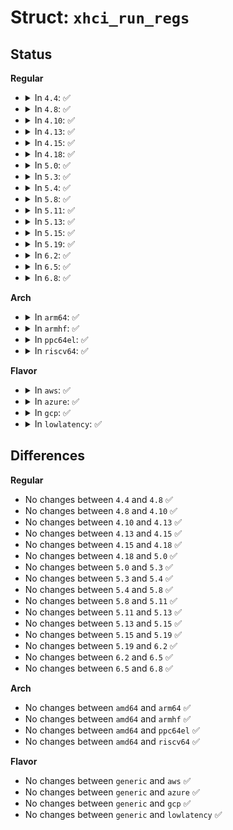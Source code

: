 # Struct: <code>xhci_run_regs</code>

## Status
<b>Regular</b>
<ul>
<li>
<details>
<summary>In <code>4.4</code>: ✅</summary>

```c
struct xhci_run_regs {
    __le32 microframe_index;
    __le32 rsvd[7];
    struct xhci_intr_reg ir_set[128];
};
```
</details>
</li>
<li>
<details>
<summary>In <code>4.8</code>: ✅</summary>

```c
struct xhci_run_regs {
    __le32 microframe_index;
    __le32 rsvd[7];
    struct xhci_intr_reg ir_set[128];
};
```
</details>
</li>
<li>
<details>
<summary>In <code>4.10</code>: ✅</summary>

```c
struct xhci_run_regs {
    __le32 microframe_index;
    __le32 rsvd[7];
    struct xhci_intr_reg ir_set[128];
};
```
</details>
</li>
<li>
<details>
<summary>In <code>4.13</code>: ✅</summary>

```c
struct xhci_run_regs {
    __le32 microframe_index;
    __le32 rsvd[7];
    struct xhci_intr_reg ir_set[128];
};
```
</details>
</li>
<li>
<details>
<summary>In <code>4.15</code>: ✅</summary>

```c
struct xhci_run_regs {
    __le32 microframe_index;
    __le32 rsvd[7];
    struct xhci_intr_reg ir_set[128];
};
```
</details>
</li>
<li>
<details>
<summary>In <code>4.18</code>: ✅</summary>

```c
struct xhci_run_regs {
    __le32 microframe_index;
    __le32 rsvd[7];
    struct xhci_intr_reg ir_set[128];
};
```
</details>
</li>
<li>
<details>
<summary>In <code>5.0</code>: ✅</summary>

```c
struct xhci_run_regs {
    __le32 microframe_index;
    __le32 rsvd[7];
    struct xhci_intr_reg ir_set[128];
};
```
</details>
</li>
<li>
<details>
<summary>In <code>5.3</code>: ✅</summary>

```c
struct xhci_run_regs {
    __le32 microframe_index;
    __le32 rsvd[7];
    struct xhci_intr_reg ir_set[128];
};
```
</details>
</li>
<li>
<details>
<summary>In <code>5.4</code>: ✅</summary>

```c
struct xhci_run_regs {
    __le32 microframe_index;
    __le32 rsvd[7];
    struct xhci_intr_reg ir_set[128];
};
```
</details>
</li>
<li>
<details>
<summary>In <code>5.8</code>: ✅</summary>

```c
struct xhci_run_regs {
    __le32 microframe_index;
    __le32 rsvd[7];
    struct xhci_intr_reg ir_set[128];
};
```
</details>
</li>
<li>
<details>
<summary>In <code>5.11</code>: ✅</summary>

```c
struct xhci_run_regs {
    __le32 microframe_index;
    __le32 rsvd[7];
    struct xhci_intr_reg ir_set[128];
};
```
</details>
</li>
<li>
<details>
<summary>In <code>5.13</code>: ✅</summary>

```c
struct xhci_run_regs {
    __le32 microframe_index;
    __le32 rsvd[7];
    struct xhci_intr_reg ir_set[128];
};
```
</details>
</li>
<li>
<details>
<summary>In <code>5.15</code>: ✅</summary>

```c
struct xhci_run_regs {
    __le32 microframe_index;
    __le32 rsvd[7];
    struct xhci_intr_reg ir_set[128];
};
```
</details>
</li>
<li>
<details>
<summary>In <code>5.19</code>: ✅</summary>

```c
struct xhci_run_regs {
    __le32 microframe_index;
    __le32 rsvd[7];
    struct xhci_intr_reg ir_set[128];
};
```
</details>
</li>
<li>
<details>
<summary>In <code>6.2</code>: ✅</summary>

```c
struct xhci_run_regs {
    __le32 microframe_index;
    __le32 rsvd[7];
    struct xhci_intr_reg ir_set[128];
};
```
</details>
</li>
<li>
<details>
<summary>In <code>6.5</code>: ✅</summary>

```c
struct xhci_run_regs {
    __le32 microframe_index;
    __le32 rsvd[7];
    struct xhci_intr_reg ir_set[128];
};
```
</details>
</li>
<li>
<details>
<summary>In <code>6.8</code>: ✅</summary>

```c
struct xhci_run_regs {
    __le32 microframe_index;
    __le32 rsvd[7];
    struct xhci_intr_reg ir_set[128];
};
```
</details>
</li>
</ul>
<b>Arch</b>
<ul>
<li>
<details>
<summary>In <code>arm64</code>: ✅</summary>

```c
struct xhci_run_regs {
    __le32 microframe_index;
    __le32 rsvd[7];
    struct xhci_intr_reg ir_set[128];
};
```
</details>
</li>
<li>
<details>
<summary>In <code>armhf</code>: ✅</summary>

```c
struct xhci_run_regs {
    __le32 microframe_index;
    __le32 rsvd[7];
    struct xhci_intr_reg ir_set[128];
};
```
</details>
</li>
<li>
<details>
<summary>In <code>ppc64el</code>: ✅</summary>

```c
struct xhci_run_regs {
    __le32 microframe_index;
    __le32 rsvd[7];
    struct xhci_intr_reg ir_set[128];
};
```
</details>
</li>
<li>
<details>
<summary>In <code>riscv64</code>: ✅</summary>

```c
struct xhci_run_regs {
    __le32 microframe_index;
    __le32 rsvd[7];
    struct xhci_intr_reg ir_set[128];
};
```
</details>
</li>
</ul>
<b>Flavor</b>
<ul>
<li>
<details>
<summary>In <code>aws</code>: ✅</summary>

```c
struct xhci_run_regs {
    __le32 microframe_index;
    __le32 rsvd[7];
    struct xhci_intr_reg ir_set[128];
};
```
</details>
</li>
<li>
<details>
<summary>In <code>azure</code>: ✅</summary>

```c
struct xhci_run_regs {
    __le32 microframe_index;
    __le32 rsvd[7];
    struct xhci_intr_reg ir_set[128];
};
```
</details>
</li>
<li>
<details>
<summary>In <code>gcp</code>: ✅</summary>

```c
struct xhci_run_regs {
    __le32 microframe_index;
    __le32 rsvd[7];
    struct xhci_intr_reg ir_set[128];
};
```
</details>
</li>
<li>
<details>
<summary>In <code>lowlatency</code>: ✅</summary>

```c
struct xhci_run_regs {
    __le32 microframe_index;
    __le32 rsvd[7];
    struct xhci_intr_reg ir_set[128];
};
```
</details>
</li>
</ul>

## Differences
<b>Regular</b>
<ul>
<li>
No changes between <code>4.4</code> and <code>4.8</code> ✅
</li>
<li>
No changes between <code>4.8</code> and <code>4.10</code> ✅
</li>
<li>
No changes between <code>4.10</code> and <code>4.13</code> ✅
</li>
<li>
No changes between <code>4.13</code> and <code>4.15</code> ✅
</li>
<li>
No changes between <code>4.15</code> and <code>4.18</code> ✅
</li>
<li>
No changes between <code>4.18</code> and <code>5.0</code> ✅
</li>
<li>
No changes between <code>5.0</code> and <code>5.3</code> ✅
</li>
<li>
No changes between <code>5.3</code> and <code>5.4</code> ✅
</li>
<li>
No changes between <code>5.4</code> and <code>5.8</code> ✅
</li>
<li>
No changes between <code>5.8</code> and <code>5.11</code> ✅
</li>
<li>
No changes between <code>5.11</code> and <code>5.13</code> ✅
</li>
<li>
No changes between <code>5.13</code> and <code>5.15</code> ✅
</li>
<li>
No changes between <code>5.15</code> and <code>5.19</code> ✅
</li>
<li>
No changes between <code>5.19</code> and <code>6.2</code> ✅
</li>
<li>
No changes between <code>6.2</code> and <code>6.5</code> ✅
</li>
<li>
No changes between <code>6.5</code> and <code>6.8</code> ✅
</li>
</ul>
<b>Arch</b>
<ul>
<li>
No changes between <code>amd64</code> and <code>arm64</code> ✅
</li>
<li>
No changes between <code>amd64</code> and <code>armhf</code> ✅
</li>
<li>
No changes between <code>amd64</code> and <code>ppc64el</code> ✅
</li>
<li>
No changes between <code>amd64</code> and <code>riscv64</code> ✅
</li>
</ul>
<b>Flavor</b>
<ul>
<li>
No changes between <code>generic</code> and <code>aws</code> ✅
</li>
<li>
No changes between <code>generic</code> and <code>azure</code> ✅
</li>
<li>
No changes between <code>generic</code> and <code>gcp</code> ✅
</li>
<li>
No changes between <code>generic</code> and <code>lowlatency</code> ✅
</li>
</ul>
